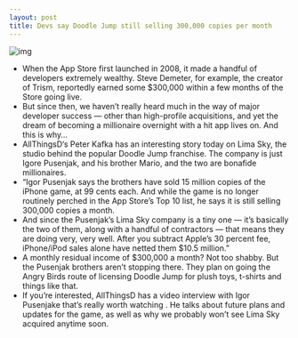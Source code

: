 ```yaml
---
layout: post
title: Devs say Doodle Jump still selling 300,000 copies per month
---
```

![img](http://media.idownloadblog.com/wp-content/uploads/2012/08/Doodle-Jump-head.jpg)
* When the App Store first launched in 2008, it made a handful of developers extremely wealthy. Steve Demeter, for example, the creator of Trism, reportedly earned some $300,000 within a few months of the Store going live.
* But since then, we haven’t really heard much in the way of major developer success — other than high-profile acquisitions, and yet the dream of becoming a millionaire overnight with a hit app lives on. And this is why…
* AllThingsD‘s Peter Kafka has an interesting story today on Lima Sky, the studio behind the popular Doodle Jump franchise. The company is just Igore Pusenjak, and his brother Mario, and the two are bonafide millionaires.
* “Igor Pusenjak says the brothers have sold 15 million copies of the iPhone game, at 99 cents each. And while the game is no longer routinely perched in the App Store’s Top 10 list, he says it is still selling 300,000 copies a month.
* And since the Pusenjak’s Lima Sky company is a tiny one — it’s basically the two of them, along with a handful of contractors — that means they are doing very, very well. After you subtract Apple’s 30 percent fee, iPhone/iPod sales alone have netted them $10.5 million.”
* A monthly residual income of $300,000 a month? Not too shabby. But the Pusenjak brothers aren’t stopping there. They plan on going the Angry Birds route of licensing Doodle Jump for plush toys, t-shirts and things like that.
* If you’re interested, AllThingsD has a video interview with Igor Pusenjake that’s really worth watching . He talks about future plans and updates for the game, as well as why we probably won’t see Lima Sky acquired anytime soon.

